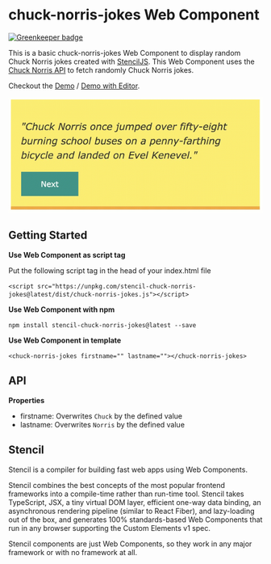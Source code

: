 
# chuck-norris-jokes Web Component

[![Greenkeeper badge](https://badges.greenkeeper.io/patrickvaler/stencil-chuck-norris-jokes.svg)](https://greenkeeper.io/)

This is a basic chuck-norris-jokes Web Component to display random Chuck Norris jokes created with [StencilJS]. This Web Component uses the [Chuck Norris API] to fetch randomly Chuck Norris jokes.

Checkout the [Demo] / [Demo with Editor].

![Component Demo](component_demo.gif)

## Getting Started

**Use Web Component as script tag**

Put the following script tag in the head of your index.html file
```
<script src="https://unpkg.com/stencil-chuck-norris-jokes@latest/dist/chuck-norris-jokes.js"></script>
```
**Use Web Component with npm**
```
npm install stencil-chuck-norris-jokes@latest --save
```

**Use Web Component in template**
```
<chuck-norris-jokes firstname="" lastname=""></chuck-norris-jokes>
```

## API

**Properties**
- firstname: Overwrites `Chuck` by the defined value
- lastname: Overwrites `Norris` by the defined value

## Stencil

Stencil is a compiler for building fast web apps using Web Components.

Stencil combines the best concepts of the most popular frontend frameworks into a compile-time rather than run-time tool.  Stencil takes TypeScript, JSX, a tiny virtual DOM layer, efficient one-way data binding, an asynchronous rendering pipeline (similar to React Fiber), and lazy-loading out of the box, and generates 100% standards-based Web Components that run in any browser supporting the Custom Elements v1 spec.

Stencil components are just Web Components, so they work in any major framework or with no framework at all.

[Demo]: https://stencil-chuck-norris-jokes.stackblitz.io/
[Demo with Editor]: https://stackblitz.com/edit/stencil-chuck-norris-jokes?file=index.html
[StencilJS]: https://stenciljs.com/
[Chuck Norris API]: https://api.chucknorris.io/